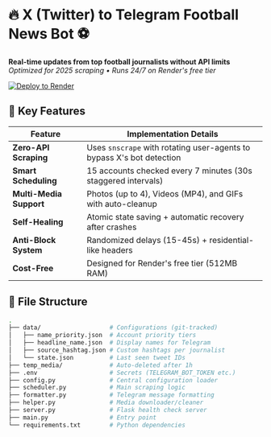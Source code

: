 # 🔥 X (Twitter) to Telegram Football News Bot ⚽
**Real-time updates from top football journalists without API limits**  
*Optimized for 2025 scraping • Runs 24/7 on Render's free tier*

[![Deploy to Render](https://render.com/images/deploy-to-render-button.svg)](https://render.com/deploy)

## 📌 Key Features
| Feature | Implementation Details |
|---------|-----------------------|
| **Zero-API Scraping** | Uses `snscrape` with rotating user-agents to bypass X's bot detection |
| **Smart Scheduling** | 15 accounts checked every 7 minutes (30s staggered intervals) |
| **Multi-Media Support** | Photos (up to 4), Videos (MP4), and GIFs with auto-cleanup |
| **Self-Healing** | Atomic state saving + automatic recovery after crashes |
| **Anti-Block System** | Randomized delays (15-45s) + residential-like headers |
| **Cost-Free** | Designed for Render's free tier (512MB RAM) |

## 🧩 File Structure
```bash
.
├── data/                   # Configurations (git-tracked)
│   ├── name_priority.json  # Account priority tiers
│   ├── headline_name.json  # Display names for Telegram
│   ├── source_hashtag.json # Custom hashtags per journalist
│   └── state.json          # Last seen tweet IDs
├── temp_media/             # Auto-deleted after 1h
├── .env                    # Secrets (TELEGRAM_BOT_TOKEN etc.)
├── config.py               # Central configuration loader
├── scheduler.py            # Main scraping logic
├── formatter.py            # Telegram message formatting
├── helper.py               # Media downloader/cleaner
├── server.py               # Flask health check server
├── main.py                 # Entry point
└── requirements.txt        # Python dependencies
